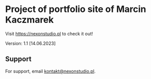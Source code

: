 # Project of portfolio site of Marcin Kaczmarek
Visit https://nexonstudio.pl to check it out!

Version: 1.1 [14.06.2023]

## Support

For support, email kontakt@nexonstudio.pl.

